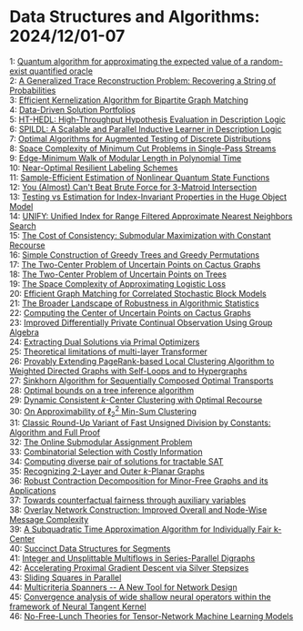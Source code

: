 # Data Structures and Algorithms: 2024/12/01-07  
1: [Quantum algorithm for approximating the expected value of a random-exist  quantified oracle](https://doi.org/10.48550/arXiv.2412.00567)  
2: [A Generalized Trace Reconstruction Problem: Recovering a String of  Probabilities](https://doi.org/10.48550/arXiv.2412.00674)  
3: [Efficient Kernelization Algorithm for Bipartite Graph Matching](https://doi.org/10.48550/arXiv.2412.00704)  
4: [Data-Driven Solution Portfolios](https://doi.org/10.48550/arXiv.2412.00717)  
5: [HT-HEDL: High-Throughput Hypothesis Evaluation in Description Logic](https://doi.org/10.48550/arXiv.2412.00802)  
6: [SPILDL: A Scalable and Parallel Inductive Learner in Description Logic](https://doi.org/10.48550/arXiv.2412.00830)  
7: [Optimal Algorithms for Augmented Testing of Discrete Distributions](https://doi.org/10.48550/arXiv.2412.00974)  
8: [Space Complexity of Minimum Cut Problems in Single-Pass Streams](https://doi.org/10.48550/arXiv.2412.01143)  
9: [Edge-Minimum Walk of Modular Length in Polynomial Time](https://doi.org/10.48550/arXiv.2412.01614)  
10: [Near-Optimal Resilient Labeling Schemes](https://doi.org/10.48550/arXiv.2412.01628)  
11: [Sample-Efficient Estimation of Nonlinear Quantum State Functions](https://doi.org/10.48550/arXiv.2412.01696)  
12: [You (Almost) Can't Beat Brute Force for 3-Matroid Intersection](https://doi.org/10.48550/arXiv.2412.02217)  
13: [Testing vs Estimation for Index-Invariant Properties in the Huge Object  Model](https://doi.org/10.48550/arXiv.2412.02235)  
14: [UNIFY: Unified Index for Range Filtered Approximate Nearest Neighbors Search](https://doi.org/10.48550/arXiv.2412.02448)  
15: [The Cost of Consistency: Submodular Maximization with Constant Recourse](https://doi.org/10.48550/arXiv.2412.02492)  
16: [Simple Construction of Greedy Trees and Greedy Permutations](https://doi.org/10.48550/arXiv.2412.02554)  
17: [The Two-Center Problem of Uncertain Points on Cactus Graphs](https://doi.org/10.48550/arXiv.2412.02559)  
18: [The Two-Center Problem of Uncertain Points on Trees](https://doi.org/10.48550/arXiv.2412.02580)  
19: [The Space Complexity of Approximating Logistic Loss](https://doi.org/10.48550/arXiv.2412.02639)  
20: [Efficient Graph Matching for Correlated Stochastic Block Models](https://doi.org/10.48550/arXiv.2412.02661)  
21: [The Broader Landscape of Robustness in Algorithmic Statistics](https://doi.org/10.48550/arXiv.2412.02670)  
22: [Computing the Center of Uncertain Points on Cactus Graphs](https://doi.org/10.48550/arXiv.2412.02828)  
23: [Improved Differentially Private Continual Observation Using Group  Algebra](https://doi.org/10.48550/arXiv.2412.02840)  
24: [Extracting Dual Solutions via Primal Optimizers](https://doi.org/10.48550/arXiv.2412.02949)  
25: [Theoretical limitations of multi-layer Transformer](https://doi.org/10.48550/arXiv.2412.02975)  
26: [Provably Extending PageRank-based Local Clustering Algorithm to Weighted  Directed Graphs with Self-Loops and to Hypergraphs](https://doi.org/10.48550/arXiv.2412.03008)  
27: [Sinkhorn Algorithm for Sequentially Composed Optimal Transports](https://doi.org/10.48550/arXiv.2412.03120)  
28: [Optimal bounds on a tree inference algorithm](https://doi.org/10.48550/arXiv.2412.03138)  
29: [Dynamic Consistent $k$-Center Clustering with Optimal Recourse](https://doi.org/10.48550/arXiv.2412.03238)  
30: [On Approximability of $\ell_2^2$ Min-Sum Clustering](https://doi.org/10.48550/arXiv.2412.03332)  
31: [Classic Round-Up Variant of Fast Unsigned Division by Constants:  Algorithm and Full Proof](https://doi.org/10.48550/arXiv.2412.03680)  
32: [The Online Submodular Assignment Problem](https://doi.org/10.48550/arXiv.2412.03826)  
33: [Combinatorial Selection with Costly Information](https://doi.org/10.48550/arXiv.2412.03860)  
34: [Computing diverse pair of solutions for tractable SAT](https://doi.org/10.48550/arXiv.2412.04016)  
35: [Recognizing 2-Layer and Outer $k$-Planar Graphs](https://doi.org/10.48550/arXiv.2412.04042)  
36: [Robust Contraction Decomposition for Minor-Free Graphs and its  Applications](https://doi.org/10.48550/arXiv.2412.04145)  
37: [Towards counterfactual fairness through auxiliary variables](https://doi.org/10.48550/arXiv.2412.04767)  
38: [Overlay Network Construction: Improved Overall and Node-Wise Message  Complexity](https://doi.org/10.48550/arXiv.2412.04771)  
39: [A Subquadratic Time Approximation Algorithm for Individually Fair  k-Center](https://doi.org/10.48550/arXiv.2412.04943)  
40: [Succinct Data Structures for Segments](https://doi.org/10.48550/arXiv.2412.04965)  
41: [Integer and Unsplittable Multiflows in Series-Parallel Digraphs](https://doi.org/10.48550/arXiv.2412.05182)  
42: [Accelerating Proximal Gradient Descent via Silver Stepsizes](https://doi.org/10.48550/arXiv.2412.05497)  
43: [Sliding Squares in Parallel](https://doi.org/10.48550/arXiv.2412.05523)  
44: [Multicriteria Spanners -- A New Tool for Network Design](https://doi.org/10.48550/arXiv.2412.05526)  
45: [Convergence analysis of wide shallow neural operators within the  framework of Neural Tangent Kernel](https://doi.org/10.48550/arXiv.2412.05545)  
46: [No-Free-Lunch Theories for Tensor-Network Machine Learning Models](https://doi.org/10.48550/arXiv.2412.05674)  